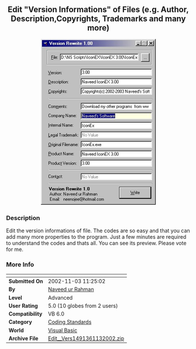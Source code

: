 ﻿<div align="center">

## Edit "Version Informations" of Files \(e\.g\. Author, Description,Copyrights, Trademarks and many more\)

<img src="PIC20021131226364899.jpg">
</div>

### Description

Edit the version informations of file. The codes are so easy and that you can add many more properties to the program. Just a few minutes are required to understand the codes and thats all. You can see its preview. Please vote for me.
 
### More Info
 


<span>             |<span>
---                |---
**Submitted On**   |2002-11-03 11:25:02
**By**             |[Naveed ur Rahman](https://github.com/Planet-Source-Code/PSCIndex/blob/master/ByAuthor/naveed-ur-rahman.md)
**Level**          |Advanced
**User Rating**    |5.0 (10 globes from 2 users)
**Compatibility**  |VB 6\.0
**Category**       |[Coding Standards](https://github.com/Planet-Source-Code/PSCIndex/blob/master/ByCategory/coding-standards__1-43.md)
**World**          |[Visual Basic](https://github.com/Planet-Source-Code/PSCIndex/blob/master/ByWorld/visual-basic.md)
**Archive File**   |[Edit\_\_Vers1491361132002\.zip](https://github.com/Planet-Source-Code/naveed-ur-rahman-edit-version-informations-of-files-e-g-author-description-copyrights-trad__1-40376/archive/master.zip)








